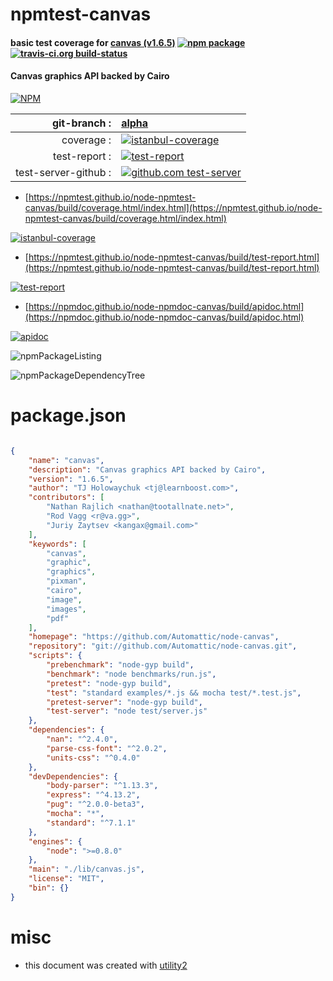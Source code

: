 # npmtest-canvas

#### basic test coverage for  [canvas (v1.6.5)](https://github.com/Automattic/node-canvas)  [![npm package](https://img.shields.io/npm/v/npmtest-canvas.svg?style=flat-square)](https://www.npmjs.org/package/npmtest-canvas) [![travis-ci.org build-status](https://api.travis-ci.org/npmtest/node-npmtest-canvas.svg)](https://travis-ci.org/npmtest/node-npmtest-canvas)

#### Canvas graphics API backed by Cairo

[![NPM](https://nodei.co/npm/canvas.png?downloads=true&downloadRank=true&stars=true)](https://www.npmjs.com/package/canvas)

| git-branch : | [alpha](https://github.com/npmtest/node-npmtest-canvas/tree/alpha)|
|--:|:--|
| coverage : | [![istanbul-coverage](https://npmtest.github.io/node-npmtest-canvas/build/coverage.badge.svg)](https://npmtest.github.io/node-npmtest-canvas/build/coverage.html/index.html)|
| test-report : | [![test-report](https://npmtest.github.io/node-npmtest-canvas/build/test-report.badge.svg)](https://npmtest.github.io/node-npmtest-canvas/build/test-report.html)|
| test-server-github : | [![github.com test-server](https://npmtest.github.io/node-npmtest-canvas/GitHub-Mark-32px.png)](https://npmtest.github.io/node-npmtest-canvas/build/app/index.html) | | build-artifacts : | [![build-artifacts](https://npmtest.github.io/node-npmtest-canvas/glyphicons_144_folder_open.png)](https://github.com/npmtest/node-npmtest-canvas/tree/gh-pages/build)|

- [https://npmtest.github.io/node-npmtest-canvas/build/coverage.html/index.html](https://npmtest.github.io/node-npmtest-canvas/build/coverage.html/index.html)

[![istanbul-coverage](https://npmtest.github.io/node-npmtest-canvas/build/screenCapture.buildCi.browser.%252Ftmp%252Fbuild%252Fcoverage.lib.html.png)](https://npmtest.github.io/node-npmtest-canvas/build/coverage.html/index.html)

- [https://npmtest.github.io/node-npmtest-canvas/build/test-report.html](https://npmtest.github.io/node-npmtest-canvas/build/test-report.html)

[![test-report](https://npmtest.github.io/node-npmtest-canvas/build/screenCapture.buildCi.browser.%252Ftmp%252Fbuild%252Ftest-report.html.png)](https://npmtest.github.io/node-npmtest-canvas/build/test-report.html)

- [https://npmdoc.github.io/node-npmdoc-canvas/build/apidoc.html](https://npmdoc.github.io/node-npmdoc-canvas/build/apidoc.html)

[![apidoc](https://npmdoc.github.io/node-npmdoc-canvas/build/screenCapture.buildCi.browser.%252Ftmp%252Fbuild%252Fapidoc.html.png)](https://npmdoc.github.io/node-npmdoc-canvas/build/apidoc.html)

![npmPackageListing](https://npmtest.github.io/node-npmtest-canvas/build/screenCapture.npmPackageListing.svg)

![npmPackageDependencyTree](https://npmtest.github.io/node-npmtest-canvas/build/screenCapture.npmPackageDependencyTree.svg)



# package.json

```json

{
    "name": "canvas",
    "description": "Canvas graphics API backed by Cairo",
    "version": "1.6.5",
    "author": "TJ Holowaychuk <tj@learnboost.com>",
    "contributors": [
        "Nathan Rajlich <nathan@tootallnate.net>",
        "Rod Vagg <r@va.gg>",
        "Juriy Zaytsev <kangax@gmail.com>"
    ],
    "keywords": [
        "canvas",
        "graphic",
        "graphics",
        "pixman",
        "cairo",
        "image",
        "images",
        "pdf"
    ],
    "homepage": "https://github.com/Automattic/node-canvas",
    "repository": "git://github.com/Automattic/node-canvas.git",
    "scripts": {
        "prebenchmark": "node-gyp build",
        "benchmark": "node benchmarks/run.js",
        "pretest": "node-gyp build",
        "test": "standard examples/*.js && mocha test/*.test.js",
        "pretest-server": "node-gyp build",
        "test-server": "node test/server.js"
    },
    "dependencies": {
        "nan": "^2.4.0",
        "parse-css-font": "^2.0.2",
        "units-css": "^0.4.0"
    },
    "devDependencies": {
        "body-parser": "^1.13.3",
        "express": "^4.13.2",
        "pug": "^2.0.0-beta3",
        "mocha": "*",
        "standard": "^7.1.1"
    },
    "engines": {
        "node": ">=0.8.0"
    },
    "main": "./lib/canvas.js",
    "license": "MIT",
    "bin": {}
}
```



# misc
- this document was created with [utility2](https://github.com/kaizhu256/node-utility2)
